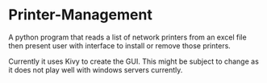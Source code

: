 # Printer-Management
A python program that reads a list of network printers from an excel file then present user with interface to install or remove those printers.

Currently it uses Kivy to create the GUI.
This might be subject to change as it does not play well with windows servers currently.
